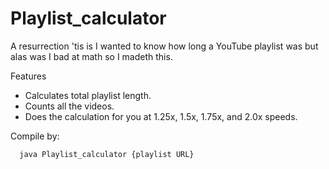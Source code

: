 # Playlist_calculator

A resurrection 'tis is 
I wanted to know how long a YouTube playlist was but alas was I bad at math so I madeth this. 

Features
- Calculates total playlist length.
- Counts all the videos.
- Does the calculation for you at 1.25x, 1.5x, 1.75x, and 2.0x speeds. 

Compile by: 
       
        
      java Playlist_calculator {playlist URL} 

 

